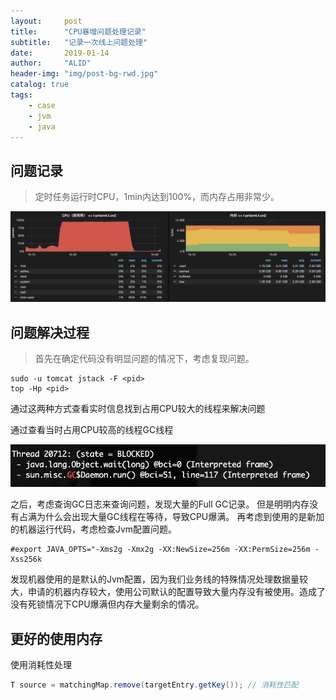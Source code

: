 ```yaml
---
layout:     post
title:      "CPU暴增问题处理记录"
subtitle:   "记录一次线上问题处理"
date:       2019-01-14
author:     "ALID"
header-img: "img/post-bg-rwd.jpg"
catalog: true
tags:
    - case
    - jvm
    - java
---
```



## 问题记录
> 定时任务运行时CPU，1min内达到100%，而内存占用非常少。

![img](/img/in-post/post-cpu/watcher.png)

## 问题解决过程
> 首先在确定代码没有明显问题的情况下，考虑复现问题。
```shell
sudo -u tomcat jstack -F <pid> 
top -Hp <pid>
```

通过这两种方式查看实时信息找到占用CPU较大的线程来解决问题

通过查看当时占用CPU较高的线程GC线程


![img](/img/in-post/post-cpu/gc_log.png)

之后，考虑查询GC日志来查询问题，发现大量的Full GC记录。
但是明明内存没有占满为什么会出现大量GC线程在等待，导致CPU爆满。
再考虑到使用的是新加的机器运行代码，考虑检查Jvm配置问题。
```shell
#export JAVA_OPTS="-Xms2g -Xmx2g -XX:NewSize=256m -XX:PermSize=256m -Xss256k
```
发现机器使用的是默认的Jvm配置，因为我们业务线的特殊情况处理数据量较大，申请的机器内存较大，使用公司默认的配置导致大量内存没有被使用。造成了没有死锁情况下CPU爆满但内存大量剩余的情况。

## 更好的使用内存
使用消耗性处理
```java
T source = matchingMap.remove(targetEntry.getKey()); // 消耗性匹配
```

